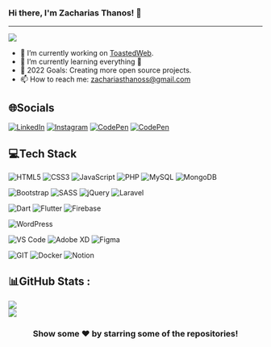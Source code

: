 ### Hi there, I'm Zacharias Thanos! 👋
<hr>

[![](https://visitcount.itsvg.in/api?id=ZachariasAthanasios&icon=2&color=1)](https://visitcount.itsvg.in)

- 🔭 I’m currently working on [ToastedWeb](https://www.toastedweb.gr).
- 🌱 I’m currently learning everything 🤣
- 🥅 2022 Goals: Creating more open source projects.
- 📫 How to reach me: zachariasthanoss@gmail.com

## 🌐Socials
[![LinkedIn](https://img.shields.io/badge/LinkedIn-%230077B5.svg?logo=linkedin&logoColor=white)](https://linkedin.com/in/athanasios-zacharias)
[![Instagram](https://img.shields.io/badge/Instagram-%23E4405F.svg?logo=Instagram&logoColor=white)](https://instagram.com/zacharias_thanos)
[![CodePen](https://img.shields.io/badge/CodePen-%23323330.svg?logo=codepen&logoColor=white)](https://codepen.io/ThanosZacharias)
[![CodePen](https://img.shields.io/badge/Gmail-%23FF2D20.svg?logo=gmail&logoColor=white)](mailto:zachariasthanoss@gmail.com)

## 💻Tech Stack
![HTML5](https://img.shields.io/badge/html5-%23E34F26.svg?style=for-the-badge&logo=html5&logoColor=white)
![CSS3](https://img.shields.io/badge/css3-%231572B6.svg?style=for-the-badge&logo=css3&logoColor=white)
![JavaScript](https://img.shields.io/badge/javascript-%23323330.svg?style=for-the-badge&logo=javascript&logoColor=%23F7DF1E)
![PHP](https://img.shields.io/badge/php-%23777BB4.svg?style=for-the-badge&logo=php&logoColor=white)
![MySQL](https://img.shields.io/badge/mysql-%2300f.svg?style=for-the-badge&logo=mysql&logoColor=white)
![MongoDB](https://img.shields.io/badge/MongoDB-%234ea94b.svg?style=for-the-badge&logo=mongodb&logoColor=white)

![Bootstrap](https://img.shields.io/badge/bootstrap-%23563D7C.svg?style=for-the-badge&logo=bootstrap&logoColor=white)
![SASS](https://img.shields.io/badge/SASS-hotpink.svg?style=for-the-badge&logo=SASS&logoColor=white)
![jQuery](https://img.shields.io/badge/jquery-%230769AD.svg?style=for-the-badge&logo=jquery&logoColor=white)
![Laravel](https://img.shields.io/badge/laravel-%23FF2D20.svg?style=for-the-badge&logo=laravel&logoColor=white)

![Dart](https://img.shields.io/badge/dart-%230175C2.svg?style=for-the-badge&logo=dart&logoColor=white)
![Flutter](https://img.shields.io/badge/Flutter-%2302569B.svg?style=for-the-badge&logo=Flutter&logoColor=white)
![Firebase](https://img.shields.io/badge/firebase-%23039BE5.svg?style=for-the-badge&logo=firebase)

![WordPress](https://img.shields.io/badge/wordpress-%2302569B.svg?style=for-the-badge&logo=wordpress&logoColor=white)

![VS Code](https://img.shields.io/badge/vs%20code-%231572B6.svg?style=for-the-badge&logo=visualstudiocode&logoColor=white)
![Adobe XD](https://img.shields.io/badge/Adobe%20XD-470137?style=for-the-badge&logo=Adobe%20XD&logoColor=#FF61F6)
![Figma](https://img.shields.io/badge/figma-%23F24E1E.svg?style=for-the-badge&logo=figma&logoColor=white)

![GIT](https://img.shields.io/badge/git-%23F24E1E.svg?style=for-the-badge&logo=git&logoColor=white)
![Docker](https://img.shields.io/badge/docker-%230db7ed.svg?style=for-the-badge&logo=docker&logoColor=white)
![Notion](https://img.shields.io/badge/Notion-%23000000.svg?style=for-the-badge&logo=notion&logoColor=white)

## 📊GitHub Stats :
![](https://github-readme-stats.vercel.app/api?username=ZachariasAthanasios&theme=onedark&hide_border=false&include_all_commits=false&count_private=false)<br/>
![](https://github-readme-stats.vercel.app/api/top-langs/?username=ZachariasAthanasios&theme=onedark&hide_border=false&include_all_commits=false&count_private=false&layout=compact)

<div align="center">

### Show some ❤️ by starring some of the repositories!

</div>

